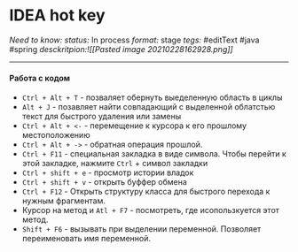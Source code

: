 # IDEA hot key
*Need to know:*
*status:* In process
*format:* stage
*tegs:* #editText #java #spring 
*desckritpion:![[Pasted image 20210228162928.png]]*

---
#### Работа с кодом
- `Ctrl + Alt + T` - позваляет обернуть выеделенную область в циклы
- `Alt + J` - позавляет найти совпадающий с выделенной облатстью текст для быстрого удаления или замены
- `Ctrl + Alt + <-` - перемещение к курсора к его прошлому местоположению
- `Ctrl + Alt + ->` - обратная операция прошлой.
- `Ctrl + F11` - специальная закладка в виде символа. Чтобы перейти к этой закладке, нажмите `Ctrl` + символ закладки
- `Ctrl + shift + e` - просмотр истории владок
- `Ctrl + shift + v` - открыть буффер обмена
- `Ctrl + F12` - Открыть структуру класса для быстрого перехода к нужным фрагментам.
- Курсор на метод и `Atl + F7` - посмотреть, где исопользкуется этот метод.
- `Shift + F6` - вызывать при выделении переменной. Позволяет переименовать имя переменной.
